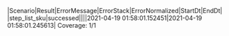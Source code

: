 |Scenario|Result|ErrorMessage|ErrorStack|ErrorNormalized|StartDt|EndDt|
|step_list_sku|successed||||2021-04-19 01:58:01.152451|2021-04-19 01:58:01.245613|
Coverage: 1/1

